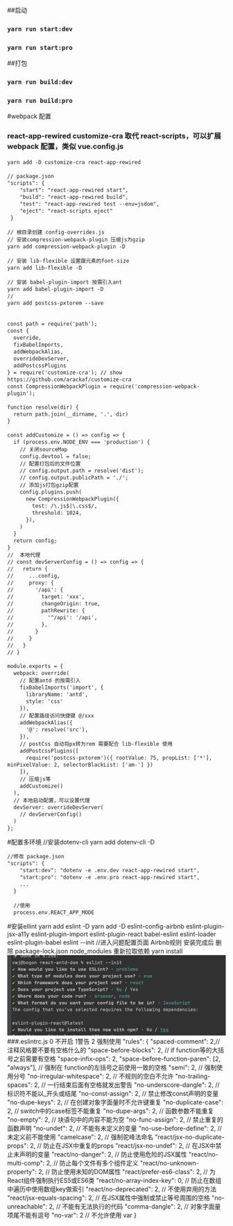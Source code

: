 ##启动
### `yarn run start:dev`
### `yarn run start:pro`
##打包
### `yarn run build:dev`
### `yarn run build:pro`

#webpack 配置 
### react-app-rewired customize-cra 取代 react-scripts，可以扩展 webpack 配置，类似 vue.config.js
    yarn add -D customize-cra react-app-rewired

    // package.json
    "scripts": {
        "start": "react-app-rewired start",
        "build": "react-app-rewired build",
        "test": "react-app-rewired test --env=jsdom",
        "eject": "react-scripts eject"
     }
    
    // 根目录创建 config-overrides.js
    // 安装compression-webpack-plugin 压缩js为gzip
    yarn add compression-webpack-plugin -D
    
    // 安装 lib-flexible 设置跟元素的font-size
    yarn add lib-flexible -D
    
    // 安装 babel-plugin-import 按需引入ant
    yarn add babel-plugin-import -D
    //
    yarn add postcss-pxtorem --save
    
    
    const path = require('path');
    const {
      override,
      fixBabelImports,
      addWebpackAlias,
      overrideDevServer,
      addPostcssPlugins
    } = require('customize-cra'); // show https://github.com/arackaf/customize-cra
    const CompressionWebpackPlugin = require('compression-webpack-plugin');
    
    function resolve(dir) {
      return path.join(__dirname, '.', dir)
    }
    
    const addCustomize = () => config => {
      if (process.env.NODE_ENV === 'production') {
        // 关闭sourceMap
        config.devtool = false;
        // 配置打包后的文件位置
        // config.output.path = resolve('dist');
        // config.output.publicPath = './';
        // 添加js打包gzip配置
        config.plugins.push(
          new CompressionWebpackPlugin({
            test: /\.js$|\.css$/,
            threshold: 1024,
          }),
        )
      }
      return config;
    }
    //  本地代理
    // const devServerConfig = () => config => {
    //   return {
    //     ...config,
    //     proxy: {
    //       '/api': {
    //         target: 'xxx',
    //         changeOrigin: true,
    //         pathRewrite: {
    //           '^/api': '/api',
    //         },
    //       }
    //     }
    //   }
    // }
    
    module.exports = {
      webpack: override(
        // 配置antd 的按需引入
        fixBabelImports('import', {
          libraryName: 'antd',
          style: 'css'
        }),
        // 配置路径访问快捷键 @/xxx
        addWebpackAlias({
          '@': resolve('src'),
        }),
        // postCss 自动将px转为rem 需要配合 lib-flexible 使用
        addPostcssPlugins([
          require('postcss-pxtorem')({ rootValue: 75, propList: ['*'], minPixelValue: 2, selectorBlackList: ['am-'] })
        ]),
        // 压缩js等
        addCustomize()
      ),
      // 本地启动配置，可以设置代理
      devServer: overrideDevServer(
        // devServerConfig()
      )
    };
#配置多环境
    //安装dotenv-cli 
    yarn add dotenv-cli -D
    
    //修改 package.json
    "scripts": {
        "start:dev": "dotenv -e .env.dev react-app-rewired start",
        "start:pro": "dotenv -e .env.pro react-app-rewired start",
        ...
      }
      
      //使用
      process.env.REACT_APP_MODE
#安装ellint
    yarn add eslint -D
    yarn add -D eslint-config-airbnb eslint-plugin-jsx-a11y eslint-plugin-import eslint-plugin-react babel-eslint eslint-loader eslint-plugin-babel
    eslint --init //进入问题配置页面  Airbnb规则
    安装完成后 删除  package-lock.json   node_modules  重新拉取依赖  yarn install
![avatar](./src/asster/22e2ad95a15e05a24ddc05f7092018af.png)
###.eslintrc.js
    0 不开启  1警告  2 强制使用
       "rules": {
           "spaced-comment": 2,// 注释风格要不要有空格什么的
           "space-before-blocks": 2,  // if function等的大括号之前需要有空格
           "space-infix-ops": 2,
           "space-before-function-paren": [2, "always"], // 强制在 function的左括号之前使用一致的空格
           "semi": 2, // 强制使用分号
           "no-irregular-whitespace": 2, // 不规则的空白不允许
           "no-trailing-spaces": 2, // 一行结束后面有空格就发出警告
           "no-underscore-dangle": 2, // 标识符不能以_开头或结尾
           "no-const-assign": 2, // 禁止修改const声明的变量
           "no-dupe-keys": 2, // 在创建对象字面量时不允许键重复
           "no-duplicate-case": 2, // switch中的case标签不能重复
           "no-dupe-args": 2, // 函数参数不能重复
           "no-empty": 2, // 块语句中的内容不能为空
           "no-func-assign": 2, // 禁止重复的函数声明
           "no-undef": 2, // 不能有未定义的变量
           "no-use-before-define": 2, // 未定义前不能使用
           "camelcase": 2, // 强制驼峰法命名
           "react/jsx-no-duplicate-props": 2, // 防止在JSX中重复的props
           "react/jsx-no-undef": 2, // 在JSX中禁止未声明的变量
           "react/no-danger": 2, // 防止使用危险的JSX属性
           "react/no-multi-comp": 2, // 防止每个文件有多个组件定义
           "react/no-unknown-property": 2, // 防止使用未知的DOM属性
           "react/prefer-es6-class": 2, // 为React组件强制执行ES5或ES6类
           "react/no-array-index-key": 0, // 防止在数组中遍历中使用数组key做索引
           "react/no-deprecated": 2, // 不使用弃用的方法
           "react/jsx-equals-spacing": 2, // 在JSX属性中强制或禁止等号周围的空格
           "no-unreachable": 2, // 不能有无法执行的代码
           "comma-dangle": 2, // 对象字面量项尾不能有逗号
           "no-var": 2 // 不允许使用 var
       }
